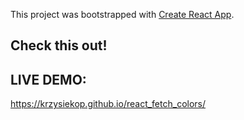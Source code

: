 This project was bootstrapped with [Create React App](https://github.com/facebook/create-react-app).

## Check this out!
## LIVE DEMO:

https://krzysiekop.github.io/react_fetch_colors/

